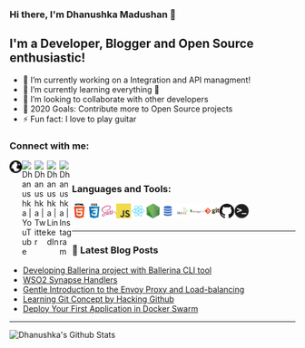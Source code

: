 ### Hi there, I'm Dhanushka Madushan 👋

## I'm a Developer, Blogger and Open Source enthusiastic!
- 🔭 I’m currently working on a Integration and API managment!
- 🌱 I’m currently learning everything 🤣
- 👯 I’m looking to collaborate with other developers
- 🥅 2020 Goals: Contribute more to Open Source projects
- ⚡ Fun fact: I love to play guitar

### Connect with me:

[<img align="left" alt="Dhanushka" width="22px" src="https://raw.githubusercontent.com/iconic/open-iconic/master/svg/globe.svg" />][website]
[<img align="left" alt="Dhanushka | YouTube" width="22px" src="https://cdn.jsdelivr.net/npm/simple-icons@v3/icons/youtube.svg" />][youtube]
[<img align="left" alt="Dhanushka | Twitter" width="22px" src="https://cdn.jsdelivr.net/npm/simple-icons@v3/icons/twitter.svg" />][twitter]
[<img align="left" alt="Dhanushka | LinkedIn" width="22px" src="https://cdn.jsdelivr.net/npm/simple-icons@v3/icons/linkedin.svg" />][linkedin]
[<img align="left" alt="Dhanushka | Instagram" width="22px" src="https://cdn.jsdelivr.net/npm/simple-icons@v3/icons/instagram.svg" />][instagram]

<br />

### Languages and Tools:

<img align="left" alt="HTML5" width="26px" src="https://raw.githubusercontent.com/github/explore/80688e429a7d4ef2fca1e82350fe8e3517d3494d/topics/html/html.png" />
<img align="left" alt="CSS3" width="26px" src="https://raw.githubusercontent.com/github/explore/80688e429a7d4ef2fca1e82350fe8e3517d3494d/topics/css/css.png" />
<img align="left" alt="Sass" width="26px" src="https://raw.githubusercontent.com/github/explore/80688e429a7d4ef2fca1e82350fe8e3517d3494d/topics/sass/sass.png" />
<img align="left" alt="JavaScript" width="26px" src="https://raw.githubusercontent.com/github/explore/80688e429a7d4ef2fca1e82350fe8e3517d3494d/topics/javascript/javascript.png" />
<img align="left" alt="React" width="26px" src="https://raw.githubusercontent.com/github/explore/80688e429a7d4ef2fca1e82350fe8e3517d3494d/topics/react/react.png" />
<img align="left" alt="Node.js" width="26px" src="https://raw.githubusercontent.com/github/explore/80688e429a7d4ef2fca1e82350fe8e3517d3494d/topics/nodejs/nodejs.png" />
<img align="left" alt="SQL" width="26px" src="https://raw.githubusercontent.com/github/explore/80688e429a7d4ef2fca1e82350fe8e3517d3494d/topics/sql/sql.png" />
<img align="left" alt="MySQL" width="26px" src="https://raw.githubusercontent.com/github/explore/80688e429a7d4ef2fca1e82350fe8e3517d3494d/topics/mysql/mysql.png" />
<img align="left" alt="MongoDB" width="26px" src="https://raw.githubusercontent.com/github/explore/80688e429a7d4ef2fca1e82350fe8e3517d3494d/topics/mongodb/mongodb.png" />
<img align="left" alt="Git" width="26px" src="https://raw.githubusercontent.com/github/explore/80688e429a7d4ef2fca1e82350fe8e3517d3494d/topics/git/git.png" />
<img align="left" alt="GitHub" width="26px" src="https://raw.githubusercontent.com/github/explore/78df643247d429f6cc873026c0622819ad797942/topics/github/github.png" />
<img align="left" alt="HTML5" width="26px" src="https://raw.githubusercontent.com/github/explore/80688e429a7d4ef2fca1e82350fe8e3517d3494d/topics/terminal/terminal.png" />
<br />
<br />

---


### 📕 Latest Blog Posts
<!-- BLOG-POST-LIST:START -->
- [Developing Ballerina project with Ballerina CLI tool](https://medium.com/technology-in-essence/developing-ballerina-project-with-ballerina-cli-tool-66cb6ebf5111)
- [WSO2 Synapse Handlers](https://medium.com/@madushandhanushka/wso2-synapse-handlers-64b34af06cbb)
- [Gentle Introduction to the Envoy Proxy and Load-balancing](https://medium.com/hackernoon/gentle-introduction-to-the-envoy-proxy-and-load-balancing-b3e3eb72c71f)
- [Learning Git Concept by Hacking Github](https://medium.com/@madushandhanushka/learning-git-concept-by-hacking-github-e4993049c6b0)
- [Deploy Your First Application in Docker Swarm](https://medium.com/faun/deploy-your-first-application-in-docker-swarm-4d7352c89906)
<!-- BLOG-POST-LIST:END -->

---

<img align="left" alt="Dhanushka's Github Stats" src="https://github-readme-stats.vercel.app/api?username=madushadhanushka&show_icons=true&hide_border=true" />

[website]: http://devform.netlify.com/
[twitter]: https://twitter.com/DhanushkaDEV
[youtube]: https://www.youtube.com/channel/UCBy8HwGXUnM60EOj9sDcz-g
[instagram]: https://www.instagram.com/dhanushka_m/
[linkedin]: https://www.linkedin.com/in/dhanushkamadushan/
